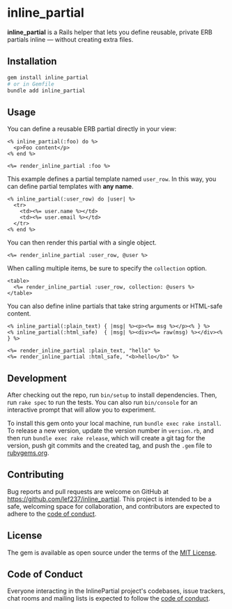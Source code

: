 # inline_partial

**inline_partial** is a Rails helper that lets you define reusable, private ERB partials inline — without creating extra files.

## Installation

```bash
gem install inline_partial
# or in Gemfile
bundle add inline_partial
```

## Usage

You can define a reusable ERB partial directly in your view:

```erb
<% inline_partial(:foo) do %>
  <p>Foo content</p>
<% end %>

<%= render_inline_partial :foo %>
```

This example defines a partial template named `user_row`. In this way, you can define partial templates with **any name**.

```erb
<% inline_partial(:user_row) do |user| %>
  <tr>
    <td><%= user.name %></td>
    <td><%= user.email %></td>
  </tr>
<% end %>
```

You can then render this partial with a single object.

```erb
<%= render_inline_partial :user_row, @user %>
```

When calling multiple items, be sure to specify the `collection` option.

```erb
<table>
  <%= render_inline_partial :user_row, collection: @users %>
</table>
```

You can also define inline partials that take string arguments or HTML-safe content.

```erb
<% inline_partial(:plain_text) { |msg| %><p><%= msg %></p><% } %>
<% inline_partial(:html_safe)  { |msg| %><div><%= raw(msg) %></div><% } %>

<%= render_inline_partial :plain_text, "hello" %>
<%= render_inline_partial :html_safe, "<b>hello</b>" %>
```

## Development

After checking out the repo, run `bin/setup` to install dependencies. Then, run `rake spec` to run the tests. You can also run `bin/console` for an interactive prompt that will allow you to experiment.

To install this gem onto your local machine, run `bundle exec rake install`. To release a new version, update the version number in `version.rb`, and then run `bundle exec rake release`, which will create a git tag for the version, push git commits and the created tag, and push the `.gem` file to [rubygems.org](https://rubygems.org).

## Contributing

Bug reports and pull requests are welcome on GitHub at https://github.com/lef237/inline_partial. This project is intended to be a safe, welcoming space for collaboration, and contributors are expected to adhere to the [code of conduct](https://github.com/lef237/inline_partial/blob/main/CODE_OF_CONDUCT.md).

## License

The gem is available as open source under the terms of the [MIT License](https://opensource.org/licenses/MIT).

## Code of Conduct

Everyone interacting in the InlinePartial project's codebases, issue trackers, chat rooms and mailing lists is expected to follow the [code of conduct](https://github.com/lef237/inline_partial/blob/main/CODE_OF_CONDUCT.md).
